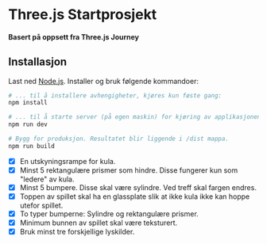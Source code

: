 # Three.js Startprosjekt
#### Basert på oppsett fra Three.js Journey
## Installasjon
Last ned [Node.js](https://nodejs.org/en/download/).
Installer og bruk følgende kommandoer:

``` bash
# ... til å installere avhengigheter, kjøres kun føste gang:
npm install

# ... til å starte server (på egen maskin) for kjøring av applikasjonen: 
npm run dev

# Bygg for produksjon. Resultatet blir liggende i /dist mappa.
npm run build
```


- [x] En utskyningsrampe for kula.
- [x] Minst 5 rektangulære prismer som hindre. Disse fungerer kun som "ledere" av kula.
- [x] Minst 5 bumpere. Disse skal være sylindre. Ved treff skal fargen endres.
- [x] Toppen av spillet skal ha en glassplate slik at ikke kula ikke kan hoppe utefor spillet.   
- [x] To typer bumperne: Sylindre og rektangulære prismer.
- [x] Minimum bunnen av spillet skal være teksturert.
- [x] Bruk minst tre forskjellige lyskilder.
